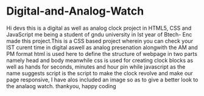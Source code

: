# Digital-and-Analog-Watch
Hi devs this is a digital as well as analog clock project  in HTML5, CSS and JavaScript
me being a student of gndu university in Ist year of Btech- Enc made this project.This is a CSS based project wherein you can check your IST curent time in digital aswell as analog presenation alongwith the AM and PM format 
html is used here to define the structure of webpage in two parts namely head and body meanwhile css is used for creating clock blocks as well as hands for seconds, minutes and hour pin while javascript as the name suggests script is the script to make the clock revolve and make our page responsive, I have alos included an image so as to give a better look to the analaog watch.
thankyou, happy coding
